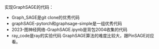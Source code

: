 实现GraphSAGE的代码：
+ Graph_SAGE是git clone的优秀代码
+ graphSAGE-pytorch和graphsage-simple是一组优秀代码
+ 2023-图神经网络-GraphSAGE.ipynb是背包2004收集的代码
+ ray_code是ray的实验代码
GraphSAGE算法的难度比较大，跟PinSAGE对应看。